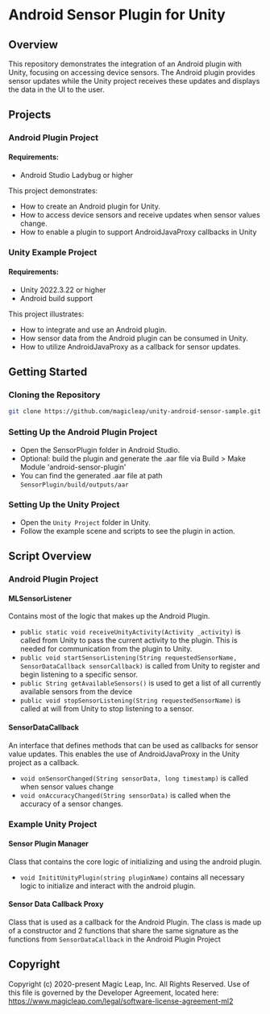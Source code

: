 # Android Sensor Plugin for Unity

## Overview
This repository demonstrates the integration of an Android plugin with Unity, focusing on accessing device sensors. The Android plugin provides sensor updates while the Unity project receives these updates and displays the data in the UI to the user.

## Projects
### Android Plugin Project
#### Requirements:
- Android Studio Ladybug or higher

This project demonstrates:

- How to create an Android plugin for Unity.
- How to access device sensors and receive updates when sensor values change.
- How to enable a plugin to support AndroidJavaProxy callbacks in Unity

### Unity Example Project
#### Requirements:
- Unity 2022.3.22 or higher
- Android build support 

This project illustrates:

- How to integrate and use an Android plugin.
- How sensor data from the Android plugin can be consumed in Unity.
- How to utilize AndroidJavaProxy as a callback for sensor updates.

## Getting Started
### Cloning the Repository
```bash
git clone https://github.com/magicleap/unity-android-sensor-sample.git
```

### Setting Up the Android Plugin Project
- Open the SensorPlugin folder in Android Studio.
- Optional: build the plugin and generate the .aar file via Build > Make Module 'android-sensor-plugin'
- You can find the generated .aar file at path `SensorPlugin/build/outputs/aar`
### Setting Up the Unity Project
- Open the `Unity Project` folder in Unity.
- Follow the example scene and scripts to see the plugin in action.

## Script Overview

### Android Plugin Project
#### MLSensorListener
Contains most of the logic that makes up the Android Plugin.
- `public static void receiveUnityActivity(Activity _activity)` is called from Unity to pass the current activity to the plugin. This is needed for communication from the plugin to Unity.
- `public void startSensorListening(String requestedSensorName, SensorDataCallback sensorCallback)` is called from Unity to register and begin listening to a specific sensor.
- `public String getAvailableSensors()` is used to get a list of all currently available sensors from the device
- `public void stopSensorListening(String requestedSensorName)` is called at will from Unity to stop listening to a sensor.

#### SensorDataCallback
An interface that defines methods that can be used as callbacks for sensor value updates.
This enables the use of AndroidJavaProxy in the Unity project as a callback.
- `void onSensorChanged(String sensorData, long timestamp)` is called when sensor values change
- `void onAccuracyChanged(String sensorData)` is called when the accuracy of a sensor changes.

### Example Unity Project
#### Sensor Plugin Manager
Class that contains the core logic of initializing and using the android plugin.
- `void InititUnityPlugin(string pluginName)` contains all necessary logic to initialize and interact with the android plugin. 

#### Sensor Data Callback Proxy
Class that is used as a callback for the Android Plugin.
The class is made up of a constructor and 2 functions that share the same signature as the functions from `SensorDataCallback` in the Android Plugin Project

## Copyright
Copyright (c) 2020-present Magic Leap, Inc. All Rights Reserved. Use of this file is governed by the Developer Agreement, located here: https://www.magicleap.com/legal/software-license-agreement-ml2
